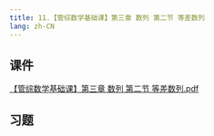 ```yaml
---
title: 11.【管综数学基础课】第三章 数列 第二节 等差数列
lang: zh-CN
---
```


## 课件
[【管综数学基础课】第三章 数列 第二节 等差数列.pdf](/math%2F1.%E6%95%B0%E5%AD%A6-%E5%9F%BA%E7%A1%80%E7%9F%A5%E8%AF%86%2F11.%E3%80%90%E7%AE%A1%E7%BB%BC%E6%95%B0%E5%AD%A6%E5%9F%BA%E7%A1%80%E8%AF%BE%E3%80%91%E7%AC%AC%E4%B8%89%E7%AB%A0%20%E6%95%B0%E5%88%97%20%E7%AC%AC%E4%BA%8C%E8%8A%82%20%E7%AD%89%E5%B7%AE%E6%95%B0%E5%88%97%2F%E3%80%90%E7%AE%A1%E7%BB%BC%E6%95%B0%E5%AD%A6%E5%9F%BA%E7%A1%80%E8%AF%BE%E3%80%91%E7%AC%AC%E4%B8%89%E7%AB%A0%20%E6%95%B0%E5%88%97%20%E7%AC%AC%E4%BA%8C%E8%8A%82%20%E7%AD%89%E5%B7%AE%E6%95%B0%E5%88%97.pdf)


## 习题
```



```
